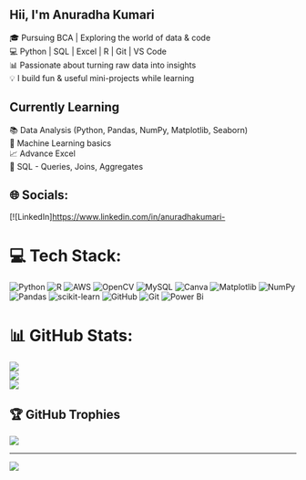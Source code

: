 ## Hii, I'm Anuradha Kumari

🎓 Pursuing BCA | Exploring the world of data & code<br/>
💻 Python | SQL | Excel | R | Git | VS Code<br/>
📊 Passionate about turning raw data into insights<br/>
💡 I build fun & useful mini-projects while learning<br/>

## Currently Learning

 📚 Data Analysis (Python, Pandas, NumPy, Matplotlib, Seaborn)<br/>
 🧠 Machine Learning basics<br/>
 📈 Advance Excel<br/>
 🐘 SQL - Queries, Joins, Aggregates<br/>
 

## 🌐 Socials:
[![LinkedIn]https://www.linkedin.com/in/anuradhakumari-

# 💻 Tech Stack:
![Python](https://img.shields.io/badge/python-3670A0?style=for-the-badge&logo=python&logoColor=ffdd54) ![R](https://img.shields.io/badge/r-%23276DC3.svg?style=for-the-badge&logo=r&logoColor=white) ![AWS](https://img.shields.io/badge/AWS-%23FF9900.svg?style=for-the-badge&logo=amazon-aws&logoColor=white)  ![OpenCV](https://img.shields.io/badge/opencv-%23white.svg?style=for-the-badge&logo=opencv&logoColor=white) ![MySQL](https://img.shields.io/badge/mysql-4479A1.svg?style=for-the-badge&logo=mysql&logoColor=white) ![Canva](https://img.shields.io/badge/Canva-%2300C4CC.svg?style=for-the-badge&logo=Canva&logoColor=white) ![Matplotlib](https://img.shields.io/badge/Matplotlib-%23ffffff.svg?style=for-the-badge&logo=Matplotlib&logoColor=black) ![NumPy](https://img.shields.io/badge/numpy-%23013243.svg?style=for-the-badge&logo=numpy&logoColor=white) ![Pandas](https://img.shields.io/badge/pandas-%23150458.svg?style=for-the-badge&logo=pandas&logoColor=white) ![scikit-learn](https://img.shields.io/badge/scikit--learn-%23F7931E.svg?style=for-the-badge&logo=scikit-learn&logoColor=white) ![GitHub](https://img.shields.io/badge/github-%23121011.svg?style=for-the-badge&logo=github&logoColor=white) ![Git](https://img.shields.io/badge/git-%23F05033.svg?style=for-the-badge&logo=git&logoColor=white) ![Power Bi](https://img.shields.io/badge/power_bi-F2C811?style=for-the-badge&logo=powerbi&logoColor=black)
# 📊 GitHub Stats:
![](https://github-readme-stats.vercel.app/api?username=Anuradhxx&theme=merko&hide_border=false&include_all_commits=false&count_private=false)<br/>
![](https://nirzak-streak-stats.vercel.app/?user=Anuradhxx&theme=merko&hide_border=false)<br/>
![](https://github-readme-stats.vercel.app/api/top-langs/?username=Anuradhxx&theme=merko&hide_border=false&include_all_commits=false&count_private=false&layout=compact)

## 🏆 GitHub Trophies
![](https://github-profile-trophy.vercel.app/?username=Anuradhxx&theme=radical&no-frame=false&no-bg=true&margin-w=4)

---
[![](https://visitcount.itsvg.in/api?id=Anuradhxx&icon=0&color=0)](https://visitcount.itsvg.in)

<!-- Proudly created with GPRM ( https://gprm.itsvg.in ) -->
